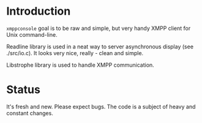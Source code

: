# Introduction

`xmppconsole` goal is to be raw and simple, but very handy XMPP client for Unix
command-line.

Readline library is used in a neat way to server asynchronous display
(see ./src/io.c). It looks very nice, really - clean and simple.

Libstrophe library is used to handle XMPP communication.

# Status

It's fresh and new. Please expect bugs. The code is a subject of
heavy and constant changes.
